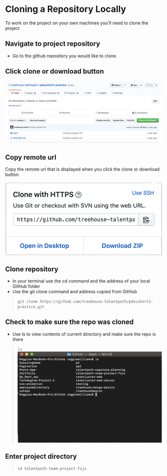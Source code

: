 # Cloning a Repository Locally 
To work on the project on your own machines you'll need to clone the project 
## Navigate to project repository 
* Go to the github repository you would like to clone.

## Click clone or download button 
![PR select branch](images/cl2.png "Clone Repo")

## Copy remote url 
Copy the remote url that is displayed when you click the clone or download button. 

![PR select branch](images/cl1.png "Clone Repo")

## Clone repository 
* In your terminal use the cd command and the address of your local GitHub folder 
* Use the git clone command and address copied from GitHub 

 > ```git clone https://github.com/treehouse-talentpath/pdxcohort1-practice.git ```

## Check to make sure the repo was cloned 
* Use ls to view contents of current directory and make sure the repo is there
 > ```ls ```
![PR select branch](images/cl3.png "Clone Repo")

## Enter project directory


> ```cd talentpath-team-project-fsjs```
